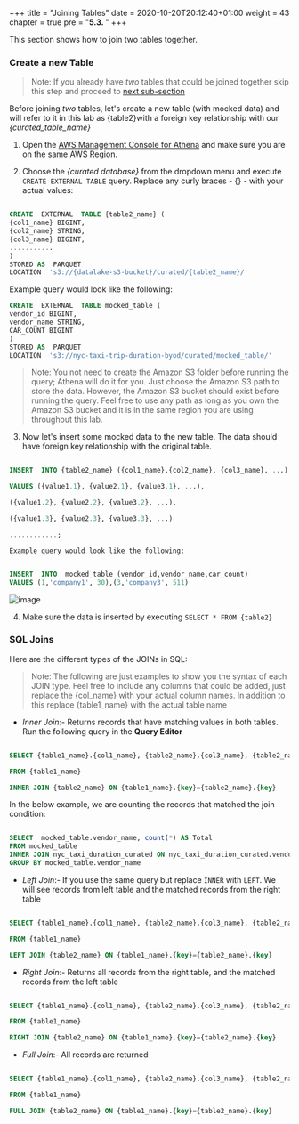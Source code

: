 +++
title = "Joining Tables"
date = 2020-10-20T20:12:40+01:00
weight = 43
chapter = true
pre = "<b>5.3. </b>"
+++


This section shows how to join two tables together.

  

### Create a new Table

> Note: If you already have *two* tables that could be joined together skip this step and proceed to [next sub-section](#sql-joins)

>

Before joining *two* tables, let's create a new table (with mocked data) and will refer to it in this lab as {table2}with a foreign key relationship with our *{curated_table_name}*

  

1. Open the [AWS Management Console for Athena](https://console.aws.amazon.com/athena/home) and make sure you are on the same AWS Region.

2. Choose the *{curated database}* from the dropdown menu and execute ```CREATE EXTERNAL TABLE``` query. Replace any curly braces - {} - with your actual values:

```sql

CREATE  EXTERNAL  TABLE {table2_name} (
{col1_name} BIGINT,
{col2_name} STRING,
{col3_name} BIGINT,
...........
)
STORED AS  PARQUET
LOCATION  's3://{datalake-s3-bucket}/curated/{table2_name}/'
```


Example query would look like the following:

```sql
CREATE  EXTERNAL  TABLE mocked_table (
vendor_id BIGINT,
vendor_name STRING,
CAR_COUNT BIGINT
)
STORED AS  PARQUET
LOCATION  's3://nyc-taxi-trip-duration-byod/curated/mocked_table/'
```
  

> Note: You not need to create the Amazon S3 folder before running the query; Athena will do it for you. Just choose the Amazon S3 path to store the data. However, the Amazon S3 bucket should exist before running the query. Feel free to use any path as long as you own the Amazon S3 bucket and it is in the same region you are using throughout this lab.

  

3. Now let's insert some mocked data to the new table. The data should have foreign key relationship with the original table.

```sql

INSERT  INTO {table2_name} ({col1_name},{col2_name}, {col3_name}, ...)

VALUES ({value1.1}, {value2.1}, {value3.1}, ...),

({value1.2}, {value2.2}, {value3.2}, ...),

({value1.3}, {value2.3}, {value3.3}, ...)

............;

```

	Example query would look like the following:

```sql

INSERT  INTO  mocked_table (vendor_id,vendor_name,car_count)  
VALUES (1,'company1', 30),(3,'company3', 511)

  ```

![image](/athena_img/athena_insert.png)

  

4. Make sure the data is inserted by executing ```SELECT * FROM {table2}```

  

### SQL Joins

  

Here are the different types of the JOINs in SQL:

> Note: The following are just examples to show you the syntax of each JOIN type. Feel free to include any columns that could be added, just replace the {col_name} with your actual column names. In addition to this replace {table1_name} with the actual table name
  

-  *Inner Join*:- Returns records that have matching values in both tables. Run the following query in the **Query Editor**

```sql

SELECT {table1_name}.{col1_name}, {table2_name}.{col3_name}, {table2_name}.{col5_name}

FROM {table1_name}

INNER JOIN {table2_name} ON {table1_name}.{key}={table2_name}.{key}

```

In the below example, we are counting the records that matched the join condition:

```sql

SELECT  mocked_table.vendor_name, count(*) AS Total
FROM mocked_table
INNER JOIN nyc_taxi_duration_curated ON nyc_taxi_duration_curated.vendor_id=mocked_table.vendor_id
GROUP BY mocked_table.vendor_name

```

-  *Left Join*:- If you use the same query but replace ```INNER``` with ```LEFT```. We will see records from left table and the matched records from the right table

```sql

SELECT {table1_name}.{col1_name}, {table2_name}.{col3_name}, {table2_name}.{col5_name}

FROM {table1_name}

LEFT JOIN {table2_name} ON {table1_name}.{key}={table2_name}.{key}

```

-  *Right Join*:- Returns all records from the right table, and the matched records from the left table

```sql

SELECT {table1_name}.{col1_name}, {table2_name}.{col3_name}, {table2_name}.{col5_name}

FROM {table1_name}

RIGHT JOIN {table2_name} ON {table1_name}.{key}={table2_name}.{key}

```

-  *Full Join*:- All records are returned

```sql

SELECT {table1_name}.{col1_name}, {table2_name}.{col3_name}, {table2_name}.{col5_name}

FROM {table1_name}

FULL JOIN {table2_name} ON {table1_name}.{key}={table2_name}.{key}

```

